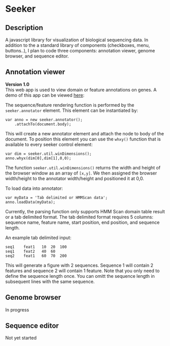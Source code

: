 # Seeker #


## Description ##
A javascript library for visualization of biological sequencing data. In addition to the a standard library of components (checkboxes, menu, buttons..), I plan to code three components: annotation viewer, genome browser, and sequence editor. 

## Annotation viewer ##
**Version 1.0**  
This web app is used to view domain or feature annotations on genes. A demo of this app can be viewed [here](http://www.nextgenetics.net/tools/anno_view/annotator.html):  

The sequence/feature rendering function is performed by the `seeker.annotator` element. This element can be instantiated by:

    var anno = new seeker.annotator();
        .attachTo(document.body);

This will create a new annotator element and attach the node to body of the document. To position this element you can use the `whxy()` function that is available to every seeker control element:  

    var dim = seeker.util.winDimensions();
    anno.whyx(dim[0],dim[1],0,0);

The function `seeker.util.winDimensions()` returns the width and height of the browser window as an array of `[x,y]`. We then assigned the browser width/height to the annotator width/height and positioned it at 0,0.

To load data into annotator:

    var myData = 'Tab delimited or HMMScan data';
    anno.loadData(myData);

Currently, the parsing function only supports HMM Scan domain table result or a tab delimited format. The tab delimited format requires 5 columns: sequence name, feature name, start position, end position, and sequence length. 

An example tab delimited input:

    seq1	feat1	10	20	100
    seq1	feat2	40	60
    seq2	feat1	60	70	200

This will generate a figure with 2 sequences. Sequence 1 will contain 2 features and sequence 2 will contain 1 feature. Note that you only need to define the sequence length once. You can omitt the sequence length in subsequent lines with the same sequence. 

## Genome browser ##
In progress

## Sequence editor ##
Not yet started